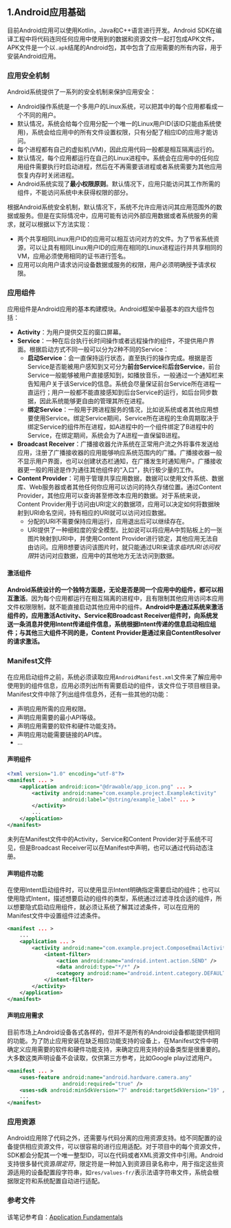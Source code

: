 ## 1.Android应用基础

目前Android应用可以使用Kotlin，Java和C++语言进行开发。Android SDK在编译工程中将代码连同任何应用中使用到的数据和资源文件一起打包成APK文件，APK文件是一个以`.apk`结尾的Android包，其中包含了应用需要的所有内容，用于安装Android应用。

### 应用安全机制

Android系统提供了一系列的安全机制来保护应用安全：

- Android操作系统是一个多用户的Linux系统，可以把其中的每个应用都看成一个不同的用户。
- 默认情况，系统会给每个应用分配一个唯一的Linux用户ID(该ID只能由系统使用)，系统会给应用中的所有文件设置权限，只有分配了相应ID的应用才能访问。
- 每个进程都有自己的虚拟机(VM)，因此应用代码一般都是相互隔离运行的。
- 默认情况，每个应用都运行在自己的Linux进程中。系统会在应用中的任何应用组件需要执行时启动进程，然后在不再需要该进程或者系统需要为其他应用恢复内存时关闭进程。
- Android系统实现了**最小权限原则**。默认情况下，应用只能访问其工作所需的组件，不能访问系统中未获得权限的部分。

根据Android系统安全机制，默认情况下，系统不允许应用访问其应用范围外的数据或服务。但是在实际情况中，应用可能有访问外部应用数据或者系统服务的需求，就可以根据以下方法实现：

- 两个共享相同Linux用户ID的应用可以相互访问对方的文件。为了节省系统资源，可以让具有相同Linux用户ID的应用在相同的Linux进程运行并共享相同的VM，应用必须使用相同的证书进行签名。
- 应用可以向用户请求访问设备数据或服务的权限，用户必须明确授予请求权限。

### 应用组件

应用组件是Android应用的基本构建模块。Android框架中最基本的四大组件包括：

- **Activity**：为用户提供交互的窗口屏幕。
- **Service**：一种在后台执行长时间操作或者远程操作的组件，不提供用户界面。根据启动方式不同一般可以分为2种不同的Service：
  - **启动Service**：会一直保持运行状态，直至执行的操作完成。根据是否Service是否能被用户感知到又可分为**前台Service**和**后台Service**，前台Service一般能够被用户直接感知到，如播放音乐，一般通过一个通知栏来告知用户关于该Service的信息。系统会尽量保证前台Service所在进程一直运行；用户一般都不能直接感知到后台Service的运行，如后台同步数据，因此系统能够更自由的管理其所在进程。
  - **绑定Service**：一般用于跨进程服务的情况，比如说系统或者其他应用想要使用Service。绑定Service期间，Service所在进程的生命周期取决于绑定Service的组件所在进程，如A进程中的一个组件绑定了B进程中的Service，在绑定期间，系统会为了A进程一直保留B进程。
- **Broadcast Receiver**：广播接收器允许系统在正常用户流之外将事件发送给应用，注册了广播接收器的应用能够响应系统范围内的广播。广播接收器一般不显示用户界面，也可以创建状态栏通知，在广播发生时通知用户。广播接收器更一般的用途是作为通往其他组件的“入口”，执行极少量的工作。
- **Content Provider**：可用于管理共享应用数据，数据可以使用文件系统、数据库、Web服务器或者其他任何你应用可以访问的持久存储位置。通过Content Provider，其他应用可以查询甚至修改本应用的数据。对于系统来说，Content Provider用于访问由URI定义的数据项，应用可以决定如何将数据映射到URI命名空间，持有相应的URI就可以访问对应数据。
  - 分配的URI不需要保持应用运行，应用退出后可以继续存在。
  - URI提供了一种细粒度的安全模型。比如说可以将应用A中剪贴板上的一张图片映射到URI中，并使用Content Provider进行锁定，其他应用无法自由访问。应用B想要访问该图片时，就只能通过URI来请求*临时URI访问权限*并访问对应数据，应用中的其他地方无法访问到数据。

#### 激活组件

**Android系统设计的一个独特方面是，无论是否是同一个应用中的组件，都可以相互激活**。因为每个应用都运行在相互隔离的进程中，且有限制其他应用访问本应用文件权限限制，就不能直接启动其他应用中的组件。**Android中是通过系统来激活组件的，应用激活Activity、Service和Broadcast Receiver组件时，向系统发送一条消息并使用Intent传递组件信息，系统根据Intent传递的信息启动相应组件；与其他三大组件不同的是，Content Provider是通过来自ContentResolver的请求激活。**

### Manifest文件

在应用启动组件之前，系统必须读取应用`AndroidManifest.xml`文件来了解应用中使用到的组件信息，应用必须列出所有需要启动的组件，该文件位于项目根目录。Manifest文件中除了列出组件信息外，还有一些其他的功能：

- 声明应用所需的应用权限。
- 声明应用需要的最小API等级。
- 声明应用需要的软件和硬件功能支持。
- 声明应用功能需要链接的API库。
- ...

#### 声明组件

```xml
<?xml version="1.0" encoding="utf-8"?>
<manifest ... >
    <application android:icon="@drawable/app_icon.png" ... >
        <activity android:name="com.example.project.ExampleActivity"
                  android:label="@string/example_label" ... >
        </activity>
        ...
    </application>
</manifest>
```

未列在Manifest文件中的Activity，Service和Content Provider对于系统不可见，但是Broadcast Receiver可以在Manifest中声明，也可以通过代码动态注册。

#### 声明组件功能

在使用Intent启动组件时，可以使用显示Intent明确指定需要启动的组件；也可以使用隐式Intent，描述想要启动的组件的类型，系统通过过滤寻找合适的组件，所以想要隐式启动应用组件，就必须让系统了解其过滤条件，可以在应用的Manifest文件中设置组件过滤条件。

```xml
<manifest ... >
    ...
    <application ... >
        <activity android:name="com.example.project.ComposeEmailActivity">
            <intent-filter>
                <action android:name="android.intent.action.SEND" />
                <data android:type="*/*" />
                <category android:name="android.intent.category.DEFAULT" />
            </intent-filter>
        </activity>
    </application>
</manifest>
```

#### 声明应用需求

目前市场上Android设备各式各样的，但并不是所有的Android设备都能提供相同的功能。为了防止应用安装在缺乏相应功能支持的设备上，在Manifest文件中明确定义应用需要的软件和硬件功能支持，来确定应用支持的设备类型是很重要的。大多数这类声明设备不会读取，仅供第三方参考，比如Google play过滤用户。

```xml
<manifest ... >
    <uses-feature android:name="android.hardware.camera.any"
                  android:required="true" />
    <uses-sdk android:minSdkVersion="7" android:targetSdkVersion="19" />
    ...
</manifest>
```

### 应用资源

Android应用除了代码之外，还需要与代码分离的应用资源支持。给不同配置的设备提供相应资源文件，可以很容易的进行应用适配。对于项目中的每个资源文件，SDK都会分配其一个唯一整型ID，可以在代码或者XML资源文件中引用。Android支持很多替代资源*限定符*，限定符是一种加入到资源目录名称中，用于指定这些资源适用的设备配置段字符串，如`res/values-fr/`表示法语字符串文件，系统会根据限定符和系统配置自动进行适配。

### 参考文件

该笔记参考自：[Application Fundamentals](https://developer.android.google.cn/guide/components/fundamentals.html)